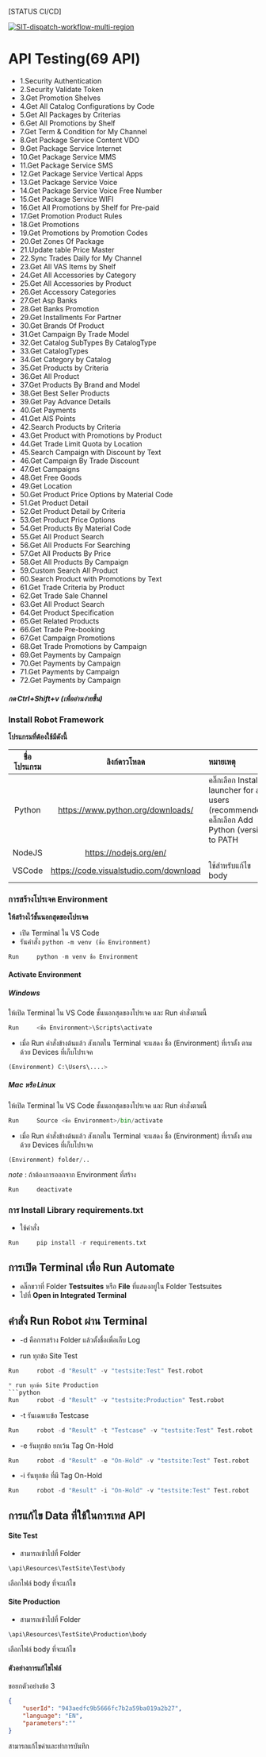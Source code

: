 [STATUS CI/CD]

[![SIT-dispatch-workflow-multi-region](https://github.com/corp-ais/cpc-api-query-package/actions/workflows/SIT-dispatch-workflow-multi-region.yml/badge.svg?branch=sit)](https://github.com/corp-ais/cpc-api-query-package/actions/workflows/SIT-dispatch-workflow-multi-region.yml)

# API Testing(69 API)
* 1.Security Authentication
* 2.Security Validate Token
* 3.Get Promotion Shelves
* 4.Get All Catalog Configurations by Code
* 5.Get All Packages by Criterias
* 6.Get All Promotions by Shelf
* 7.Get Term & Condition for My Channel
* 8.Get Package Service Content VDO
* 9.Get Package Service Internet
* 10.Get Package Service MMS
* 11.Get Package Service SMS
* 12.Get Package Service Vertical Apps
* 13.Get Package Service Voice
* 14.Get Package Service Voice Free Number
* 15.Get Package Service WIFI
* 16.Get All Promotions by Shelf for Pre-paid
* 17.Get Promotion Product Rules
* 18.Get Promotions
* 19.Get Promotions by Promotion Codes
* 20.Get Zones Of Package
* 21.Update table Price Master
* 22.Sync Trades Daily for My Channel
* 23.Get All VAS Items by Shelf
* 24.Get All Accessories by Category
* 25.Get All Accessories by Product
* 26.Get Accessory Categories
* 27.Get Asp Banks
* 28.Get Banks Promotion
* 29.Get Installments For Partner
* 30.Get Brands Of Product
* 31.Get Campaign By Trade Model
* 32.Get Catalog SubTypes By CatalogType
* 33.Get CatalogTypes
* 34.Get Category by Catalog
* 35.Get Products by Criteria
* 36.Get All Product
* 37.Get Products By Brand and Model
* 38.Get Best Seller Products
* 39.Get Pay Advance Details
* 40.Get Payments
* 41.Get AIS Points
* 42.Search Products by Criteria
* 43.Get Product with Promotions by Product
* 44.Get Trade Limit Quota by Location
* 45.Search Campaign with Discount by Text
* 46.Get Campaign By Trade Discount
* 47.Get Campaigns
* 48.Get Free Goods
* 49.Get Location
* 50.Get Product Price Options by Material Code
* 51.Get Product Detail
* 52.Get Product Detail by Criteria
* 53.Get Product Price Options
* 54.Get Products By Material Code
* 55.Get All Product Search
* 56.Get All Products For Searching
* 57.Get All Products By Price
* 58.Get All Products By Campaign
* 59.Custom Search All Product
* 60.Search Product with Promotions by Text
* 61.Get Trade Criteria by Product
* 62.Get Trade Sale Channel
* 63.Get All Product Search
* 64.Get Product Specification
* 65.Get Related Products
* 66.Get Trade Pre-booking
* 67.Get Campaign Promotions
* 68.Get Trade Promotions by Campaign
* 69.Get Payments by Campaign
* 70.Get Payments by Campaign
* 71.Get Payments by Campaign
* 72.Get Payments by Campaign

##### กด Ctrl+Shift+v (เพื่ออ่านง่ายขึ้น)

###  **Install Robot Framework**

__โปรแกรมที่ต้องใช้มีดังนี้__

|ชื่อโปรแกรม|ลิงก์ดาวโหลด|หมายเหตุ|
| :----: | :----: | :---- |
|Python|https://www.python.org/downloads/|คลิ๊กเลือก Install launcher for all users (recommended) <br> คลิ๊กเลือก Add Python (versin) to PATH |
|NodeJS|https://nodejs.org/en/|
|VSCode|https://code.visualstudio.com/download|ใช้สำหรับแก้ไข body|

### การสร้างโปรเจค **Environment**

__ให้สร้างไว้ชั้นนอกสุดของโปรเจค__
* เปิด Terminal ใน VS Code
* รันคำสั่ง `python -m venv (ชื่อ Environment)` 

```python
Run     python -m venv ชื่อ Environment
```

#### Activate Environment 
##### Windows 
  
  ให้เปิด Terminal ใน VS Code ชั้นนอกสุดของโปรเจค  และ Run คำสั่งตามนี้

```python
Run     <ชื่อ Environment>\Scripts\activate
```
* เมื่อ Run คำสั่งข้างต้นแล้ว สังเกตใน Terminal จะแสดง ชื่อ (Environment) ที่เราตั้ง ตามด้วย Devices ที่เก็บโปรเจค
```python
(Environment) C:\Users\....>
```
##### Mac หรือ Linux
  
  ให้เปิด Terminal ใน VS Code ชั้นนอกสุดของโปรเจค  และ Run คำสั่งตามนี้

```python
Run     Source <ชื่อ Environment>/bin/activate
```
* เมื่อ Run คำสั่งข้างต้นแล้ว สังเกตใน Terminal จะแสดง ชื่อ (Environment) ที่เราตั้ง ตามด้วย Devices ที่เก็บโปรเจค
```python
(Environment) folder/..
```

*note* :  ถ้าต้องการออกจาก Environment ที่สร้าง
```python
Run     deactivate
```

### การ Install Library **requirements.txt**  
* ใช้คำสั่ง
```python
Run     pip install -r requirements.txt
```

## การเปิด Terminal เพื่อ Run Automate
* คลิ๊กขวาที่ Folder **Testsuites** หรือ **File** ที่แสดงอยู่ใน Folder Testsuites
* ไปที่ **Open in Integrated Terminal**
## คำสั่ง Run Robot ผ่าน Terminal

* -d    คือการสร้าง Folder แล้วตั้งชื่อเพื่อเก็บ Log

* run ทุกข้อ Site Test
```python
Run     robot -d "Result" -v "testsite:Test" Test.robot

* run ทุกข้อ Site Production
```python
Run     robot -d "Result" -v "testsite:Production" Test.robot
```

* -t    รันเฉพาะข้อ Testcase
```python
Run     robot -d "Result" -t "Testcase" -v "testsite:Test" Test.robot
```

* -e    รันทุกข้อ ยกเว้น Tag On-Hold

```python
Run     robot -d "Result" -e "On-Hold" -v "testsite:Test" Test.robot
```
* -i    รันทุกข้อ ที่มี Tag On-Hold
```python
Run     robot -d "Result" -i "On-Hold" -v "testsite:Test" Test.robot
```

## การแก้ไข Data ที่ใช้ในการเทส API

#### Site Test 
* สามารถเข้าไปที่ Folder 
```command
\api\Resources\TestSite\Test\body
```
เลือกไฟล์ body ที่จะแก้ไข


#### Site Production 
* สามารถเข้าไปที่ Folder 
```command
\api\Resources\TestSite\Production\body
```
เลือกไฟล์ body ที่จะแก้ไข

#### ตัวอย่างการแก้ไขไฟล์

ขอยกตัวอย่างข้อ 3 

```json
{
    "userId": "943aedfc9b5666fc7b2a59ba019a2b27",
    "language": "EN",
    "parameters":""
}
```
สามารถแก้ไขค่าและทำการบันทึก
